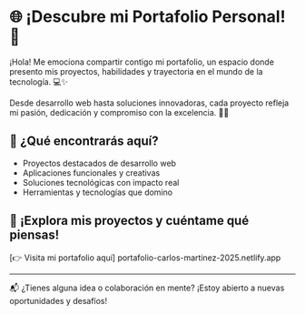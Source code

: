 # 🌐 ¡Descubre mi Portafolio Personal! 🚀

¡Hola! Me emociona compartir contigo mi portafolio, un espacio donde presento mis proyectos, habilidades y trayectoria en el mundo de la tecnología. 💻✨

Desde desarrollo web hasta soluciones innovadoras, cada proyecto refleja mi pasión, dedicación y compromiso con la excelencia. 🎨🔧

## 🚀 ¿Qué encontrarás aquí?

- Proyectos destacados de desarrollo web
- Aplicaciones funcionales y creativas
- Soluciones tecnológicas con impacto real
- Herramientas y tecnologías que domino

## 🔗 ¡Explora mis proyectos y cuéntame qué piensas!

[👉 Visita mi portafolio aquí]
portafolio-carlos-martinez-2025.netlify.app <!-- Reemplaza con el enlace real -->

---

📬 ¿Tienes alguna idea o colaboración en mente? ¡Estoy abierto a nuevas oportunidades y desafíos!

